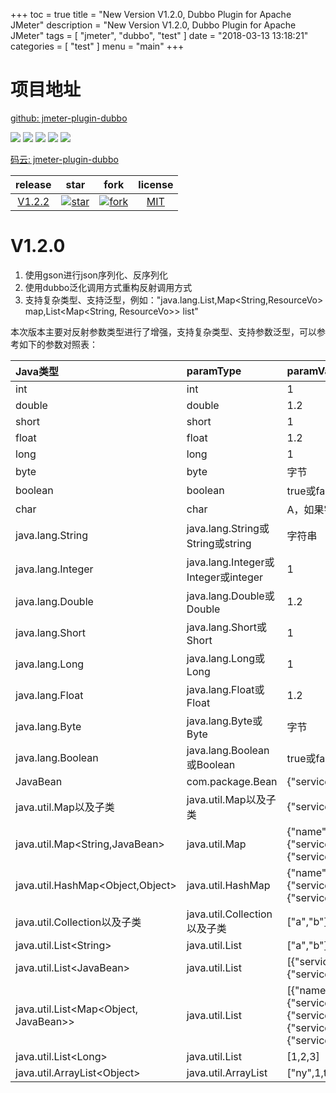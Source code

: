 +++
toc = true
title = "New Version V1.2.0, Dubbo Plugin for Apache JMeter"
description = "New Version V1.2.0, Dubbo Plugin for Apache JMeter"
tags = [
	"jmeter",
	"dubbo",
	"test"
]
date = "2018-03-13 13:18:21"
categories = [
    "test"
]
menu = "main"
+++


# 项目地址

[github: jmeter-plugin-dubbo](https://github.com/ningyu1/jmeter-plugins-dubbo) 

<a href="https://github.com/ningyu1/jmeter-plugins-dubbo/releases"><img src="https://img.shields.io/github/release/ningyu1/jmeter-plugins-dubbo.svg?style=social&amp;label=Release"></a>&nbsp;<a href="https://github.com/ningyu1/jmeter-plugins-dubbo/stargazers"><img src="https://img.shields.io/github/stars/ningyu1/jmeter-plugins-dubbo.svg?style=social&amp;label=Star"></a>&nbsp;<a href="https://github.com/ningyu1/jmeter-plugins-dubbo/fork"><img src="https://img.shields.io/github/forks/ningyu1/jmeter-plugins-dubbo.svg?style=social&amp;label=Fork"></a>&nbsp;<a href="https://github.com/ningyu1/jmeter-plugins-dubbo/watchers"><img src="https://img.shields.io/github/watchers/ningyu1/jmeter-plugins-dubbo.svg?style=social&amp;label=Watch"></a> <a href="https://opensource.org/licenses/MIT"><img src="https://img.shields.io/badge/license-MIT-blue.svg"></a>

[码云: jmeter-plugin-dubbo]( https://gitee.com/ningyu/jmeter-plugins-dubbo)

|release|star|fork|license|
|:-:|:-:|:-:|:-:|
|[V1.2.2](https://gitee.com/ningyu/jmeter-plugins-dubbo/releases/V1.2.0)|[![star](https://gitee.com/ningyu/jmeter-plugins-dubbo/badge/star.svg?theme=white)](https://gitee.com/ningyu/jmeter-plugins-dubbo/stargazers)|[![fork](https://gitee.com/ningyu/jmeter-plugins-dubbo/badge/fork.svg?theme=white)](https://gitee.com/ningyu/jmeter-plugins-dubbo/members)|[MIT](https://opensource.org/licenses/MIT)|

# V1.2.0

1. 使用gson进行json序列化、反序列化
2. 使用dubbo泛化调用方式重构反射调用方式
3. 支持复杂类型、支持泛型，例如："java.lang.List<ResourceVo>,Map<String,ResourceVo> map,List<Map<String, ResourceVo>> list"

本次版本主要对反射参数类型进行了增强，支持复杂类型、支持参数泛型，可以参考如下的参数对照表：

|Java类型|paramType|paramValue|
|:------|:--------|:---------|
|int|int|1|
|double|double|1.2|
|short|short|1|
|float|float|1.2|
|long|long|1|
|byte|byte|字节|
|boolean|boolean|true或false|
|char|char|A，如果字符过长取值为："STR".charAt(0)|
|java.lang.String|java.lang.String或String或string|字符串|
|java.lang.Integer|java.lang.Integer或Integer或integer|1|
|java.lang.Double|java.lang.Double或Double|1.2|
|java.lang.Short|java.lang.Short或Short|1|
|java.lang.Long|java.lang.Long或Long|1|
|java.lang.Float|java.lang.Float或Float|1.2|
|java.lang.Byte|java.lang.Byte或Byte|字节|
|java.lang.Boolean|java.lang.Boolean或Boolean|true或false|
|JavaBean|com.package.Bean|{"service":"test1","url":"test-${__RandomString(5,12345,ids)}","action":"GET","enabled":true,"isPublic":false,"appId":8,"menuId":30001}|
|java.util.Map以及子类|java.util.Map以及子类|{"service":"test1","url":"test-${__RandomString(5,12345,ids)}","action":"GET","enabled":true,"isPublic":false,"appId":8,"menuId":30001}|
|java.util.Map&#60;String,JavaBean> |java.util.Map|{"name":{"service":"test1","url":"test-${__RandomString(5,12345,ids)}","action":"GET","enabled":true,"isPublic":false,"appId":8,"menuId":30001},"value":{"service":"test1","url":"test","action":"GET","enabled":true,"isPublic":false,"appId":8,"menuId":30001}}|
|java.util.HashMap&#60;Object,Object>|java.util.HashMap|{"name":{"service":"test1","url":"test-${__RandomString(5,12345,ids)}","action":"GET","enabled":true,"isPublic":false,"appId":8,"menuId":30001},"value":{"service":"test1","url":"test","action":"GET","enabled":true,"isPublic":false,"appId":8,"menuId":30001}}|
|java.util.Collection以及子类|java.util.Collection以及子类|["a","b"]|
|java.util.List&#60;String>|java.util.List|["a","b"]|
|java.util.List&#60;JavaBean>|java.util.List|[{"service":"test1","url":"test-${__RandomString(5,12345,ids)}","action":"GET","enabled":true,"isPublic":false,"appId":8,"menuId":30001},{"service":"test1","url":"test-${__RandomString(5,12345,ids)}","action":"GET","enabled":true,"isPublic":false,"appId":8,"menuId":30001}]|
|java.util.List&#60;Map&#60;Object, JavaBean>>|java.util.List|[{"name":{"service":"test1","url":"test-${__RandomString(5,12345,ids)}","action":"GET","enabled":true,"isPublic":false,"appId":8,"menuId":30001},"value":{"service":"test1","url":"test","action":"GET","enabled":true,"isPublic":false,"appId":8,"menuId":30001}},{"name":{"service":"test1","url":"test-${__RandomString(5,12345,ids)}","action":"GET","enabled":true,"isPublic":false,"appId":8,"menuId":30001},"value":{"service":"test1","url":"test","action":"GET","enabled":true,"isPublic":false,"appId":8,"menuId":30001}}]|
|java.util.List&#60;Long>|java.util.List| [1,2,3]|
|java.util.ArrayList&#60;Object>|java.util.ArrayList|["ny",1,true]|